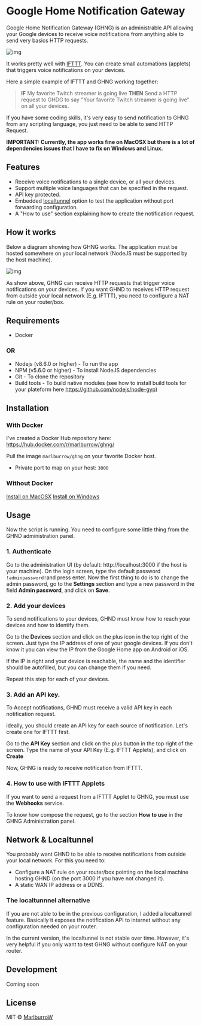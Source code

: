 # Google Home Notification Gateway


Google Home Notification Gateway (GHNG) is an administrable API allowing your Google devices to receive voice notifications from anything able to send very basics HTTP requests.

![img](https://content.screencast.com/users/marlburrow/folders/Snagit/media/da213002-2fe9-40d3-a31c-edd5af85a64c/2018-03-27_21-48-59.png)

It works pretty well with [IFTTT](https://ifttt.com/discover). You can create small automations (applets) that triggers voice notifications on your devices.

Here a simple example of IFTTT and GHNG working together:

>**IF** My favorite Twitch streamer is going live **THEN** Send a HTTP request to GHDG to say "Your favorite Twitch streamer is going live" on all your devices.

If you have some coding skills, it's very easy to send notification to GHNG from any scripting language, you just need to be able to send HTTP Request.

**IMPORTANT: Currently, the app works fine on MacOSX but there is a lot of dependencies issues that I have to fix on Windows and Linux.**
 
## Features
- Receive voice notifications to a single device, or all your devices.
- Support multiple voice languages that can be specified in the request.
- API key protected.
- Embedded [localtunnel](https://localtunnel.github.io/www/) option to test the application without port forwarding configuration.
- A "How to use" section explaining how to create the notification request.

## How it works
Below a diagram showing how GHNG works. The application must be hosted somewhere on your local network (NodeJS must be supported by the host machine).

![img](https://content.screencast.com/users/marlburrow/folders/Snagit/media/18019f5b-9a0c-43ba-bd2b-f62f5938c081/2018-03-17_19-05-26.png)

As show above, GHNG can receive HTTP requests that trigger voice notifications on your devices. 
If you want GHND to receives HTTP request from outside your local network (E.g. IFTTT), you need to configure a NAT rule on your router/box.

## Requirements

- Docker

### OR

- Nodejs (v8.6.0 or higher) - To run the app
- NPM (v5.6.0 or higher) - To install NodeJS dependencies
- Git - To clone the repository
- Build tools - To build native modules (see how to install build tools for your plateform here https://github.com/nodejs/node-gyp)

## Installation

### With Docker

I've created a Docker Hub repository here: https://hub.docker.com/r/marlburrow/ghng/

Pull the image `marlburrow/ghng` on your favorite Docker host.

- Private port to map on your host: `3000`


### Without Docker

[Install on MacOSX](https://github.com/MarlBurroW/google-home-notification-gateway/blob/master/install-on-osx.md)
[Install on Windows](https://github.com/MarlBurroW/google-home-notification-gateway/blob/master/install-on-windows.md)

## Usage

Now the script is running. You need to configure some little thing from the GHND administration panel.

### 1. Authenticate
Go to the administration UI (by default: http://localhost:3000 if the host is your machine). 
On the login screen, type the default password `!adminpassword!`and press enter. 
Now the first thing to do is to change the admin password, go to the **Settings** section and type a new password in the field **Admin password**, and click on **Save**.


### 2. Add your devices

To send notifications to your devices, GHND must know how to reach your devices and how to identify them.

Go to the **Devices** section and click on the plus icon in the top right of the screen. Just type the IP address of one of your google devices. If you don't know it you can view the IP from the Google Home app on Android or iOS.

If the IP is right and your device is reachable, the name and the identifier should be autofilled, but you can change them if you need.

Repeat this step for each of your devices.

### 3. Add an API key.

To Accept notifications, GHND must receive a valid API key in each notification request. 

ideally, you should create an API key for each source of notification. Let's create one for IFTTT first.

Go to the **API Key** section and click on the plus button in the top right of the screen.
Type the name of your API Key (E.g. IFTTT Applets), and click on **Create**

Now, GHNG is ready to receive notification from IFTTT.


### 4. How to use with IFTTT Applets

If you want to send a request from a IFTTT Applet to GHNG, you must use the **Webhooks** service. 

To know how compose the request, go to the section **How to use** in the GHNG Administration panel.


## Network & Localtunnel

You probably want GHND to be able to receive notifications from outside your local network. For this you need to:

- Configure a NAT rule on your router/box pointing on the local machine hosting GHND (on the port 3000 if you have not changed it).
- A static WAN IP address or a DDNS.

### The localtunnnel alternative

If you are not able to be in the previous configuration, I added a localtunnel feature. 
Basically it exposes the notification API to internet without any configuration needed on your router.

In the current version, the localtunnel is not stable over time. However, it's very helpful if you only want to test GHNG without configure NAT on your router.

## Development

Coming soon

## License
MIT © [MarlburroW](https://www.linkedin.com/in/nicolas-varrot-b6b05857/)

